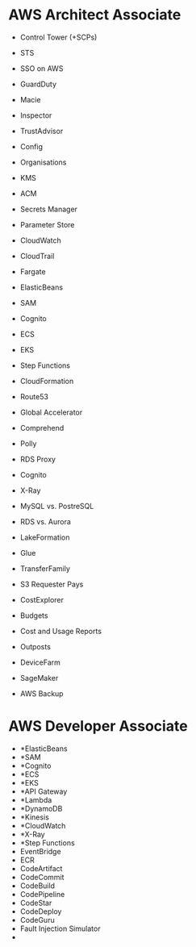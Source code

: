 # AWS Architect Associate
- Control Tower (+SCPs)
- STS
- SSO on AWS 
  
- GuardDuty
- Macie
- Inspector
- TrustAdvisor
- Config
- Organisations

- KMS
- ACM
- Secrets Manager
- Parameter Store
- CloudWatch
- CloudTrail
  
- Fargate
- ElasticBeans
- SAM
- Cognito
- ECS
- EKS
- Step Functions
- CloudFormation

- Route53
- Global Accelerator

- Comprehend
- Polly
- RDS Proxy
- Cognito
- X-Ray

- MySQL vs. PostreSQL
- RDS vs. Aurora
- LakeFormation
- Glue
- TransferFamily
- S3 Requester Pays

- CostExplorer
- Budgets
- Cost and Usage Reports
- Outposts
- DeviceFarm
- SageMaker
- AWS Backup

# AWS Developer Associate
- *ElasticBeans
- *SAM
- *Cognito
- *ECS
- *EKS
- *API Gateway
- *Lambda
- *DynamoDB
- *Kinesis
- *CloudWatch
- *X-Ray
- *Step Functions
- EventBridge
- ECR
- CodeArtifact
- CodeCommit
- CodeBuild
- CodePipeline
- CodeStar
- CodeDeploy
- CodeGuru
- Fault Injection Simulator
- 
